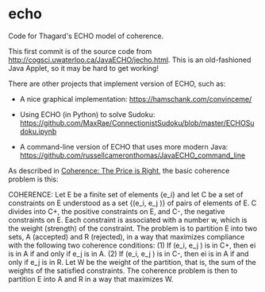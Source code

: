 # echo
Code for Thagard's ECHO model of coherence.

This first commit is of the source code from http://cogsci.uwaterloo.ca/JavaECHO/jecho.html. This is an old-fashioned Java Applet, so it may be hard to get working!

There are other projects that implement version of ECHO, such as:

- A nice graphical implementation: https://hamschank.com/convinceme/

- Using ECHO (in Python) to solve Sudoku: https://github.com/MaxRae/ConnectionistSudoku/blob/master/ECHOSudoku.ipynb

- A command-line version of ECHO that uses more modern Java:  https://github.com/russellcameronthomas/JavaECHO_command_line

As described in [Coherence: The Price is Right](https://pdfs.semanticscholar.org/b801/92a17a80bd6bd3bc7684f4644b87f1dc8aec.pdf), the basic coherence problem is this:

COHERENCE: Let E be a finite set of elements {e_i} and let C be a set of
constraints on E understood as a set {(e_i, e_j )} of pairs of elements of E. C
divides into C+, the positive constraints on E, and C-, the negative constraints on E. Each constraint is associated with a number w, which is the
weight (strength) of the constraint. The problem is to partition E into two
sets, A (accepted) and R (rejected), in a way that maximizes compliance
with the following two coherence conditions:
(1) If (e_i, e_j ) is in C+, then ei is in A if and only if e_j is in A.
(2) If (e_i, e_j ) is in C-, then ei is in A if and only if e_j is in R.
Let W be the weight of the partition, that is, the sum of the weights of the
satisfied constraints. The coherence problem is then to partition E into A and
R in a way that maximizes W.
